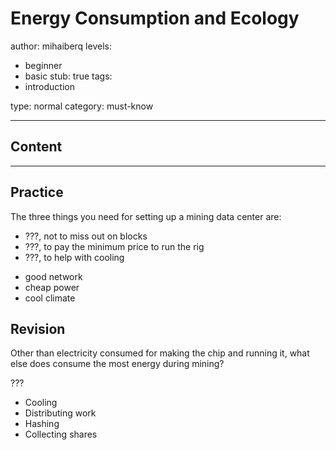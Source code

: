 # Energy Consumption and Ecology

author: mihaiberq
levels:
  - beginner
  - basic
stub: true
tags:
  - introduction

type: normal
category: must-know

---
## Content



---
## Practice

The three things you need for setting up a mining data center are:

- ???, not to miss out on blocks
- ???, to pay the minimum price to run the rig
- ???, to help with cooling

* good network
* cheap power
* cool climate

## Revision

Other than electricity consumed for making the chip and running it, what else does consume the most energy during mining?

???

* Cooling
* Distributing work
* Hashing
* Collecting shares

